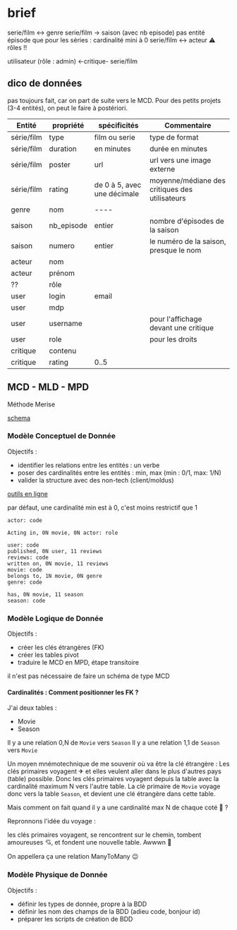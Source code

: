 # brief

serie/film <-> genre
serie/film -> saison (avec nb episode) pas entité épisode
    que pour les séries : cardinalité mini à 0
serie/film <-> acteur ⚠️ rôles !!

utilisateur (rôle : admin) <-critique- serie/film

## dico de données

pas toujours fait, car on part de suite vers le MCD.
Pour des petits projets (3-4 entités), on peut le faire à postériori.

| Entité | propriété    | spécificités     | Commentaire    |
| ------ | ------------ | ---------------- | -------------- |
| série/film | type | film ou serie | type de format |
| série/film | duration | en minutes | durée en minutes |
| série/film | poster | url | url vers une image externe |
| série/film | rating | de 0 à 5, avec une décimale | moyenne/médiane des critiques des utilisateurs |
| genre | nom | ---- |  |
| saison | nb_episode | entier | nombre d'épisodes de la saison |
| saison | numero | entier | le numéro de la saison, presque le nom |
| acteur | nom |  |  |
| acteur | prénom |  |  |
| ?? | rôle |  |  |
| user | login | email |  |
| user | mdp |  |  |
| user | username |  | pour l'affichage devant une critique |
| user | role |  | pour les droits |
| critique | contenu |  |  |
| critique | rating | 0..5 |  |

## MCD - MLD - MPD

Méthode Merise

[schema](https://whimsical.com/mcd-mld-mpd-CWTY9sWne6P4zWXPxr6gqS)

### Modèle Conceptuel de Donnée

Objectifs :

* identifier les relations entre les entités : un verbe
* poser des cardinalités entre les entités : min, max (min : 0/1, max: 1/N)
* valider la structure avec des non-tech (client/moldus)

[outils en ligne](https://www.mocodo.net/)

par défaut, une cardinalité min est à 0, c'est moins restrictif que 1

```text
actor: code

Acting in, 0N movie, 0N actor: role

user: code
published, 0N user, 11 reviews
reviews: code
written on, 0N movie, 11 reviews
movie: code
belongs to, 1N movie, 0N genre
genre: code

has, 0N movie, 11 season
season: code

```

### Modèle Logique de Donnée

Objectifs :

* créer les clés étrangères (FK)
* créer les tables pivot
* traduire le MCD en MPD, étape transitoire

il n'est pas nécessaire de faire un schéma de type MCD

#### Cardinalités : Comment positionner les FK ?

J'ai deux tables :

* Movie
* Season

Il y a une relation 0,N de `Movie` vers `Season`
Il y a une relation 1,1 de `Season` vers `Movie`

Un moyen mnémotechnique de me souvenir où va être la clé étrangère :
Les clés primaires voyagent ✈ et elles veulent aller dans le plus d'autres pays (table) possible.
Donc les clés primaires voyagent depuis la table avec la cardinalité maximum N vers l'autre table.
La clé primaire de `Movie` voyage donc vers la table `Season`, et devient une clé étrangère dans cette table.

Mais comment on fait quand il y a une cardinalité max N de chaque coté 🤔 ?

Repronnons l'idée du voyage :

les clés primaires voyagent, se rencontrent sur le chemin, tombent amoureuses 💘, et fondent une nouvelle table. Awwwn 🤗

On appellera ça une relation ManyToMany 😉

### Modèle Physique de Donnée

Objectifs :

* définir les types de donnée, propre à la BDD
* définir les nom des champs de la BDD (adieu code, bonjour id)
* préparer les scripts de création de BDD
